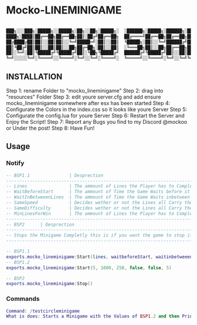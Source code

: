 # Mocko-LINEMINIGAME
```lua

███╗░░░███╗░█████╗░░█████╗░██╗░░██╗░█████╗░  ░██████╗░█████╗░██████╗░██╗██████╗░████████╗░██████╗
████╗░████║██╔══██╗██╔══██╗██║░██╔╝██╔══██╗  ██╔════╝██╔══██╗██╔══██╗██║██╔══██╗╚══██╔══╝██╔════╝
██╔████╔██║██║░░██║██║░░╚═╝█████═╝░██║░░██║  ╚█████╗░██║░░╚═╝██████╔╝██║██████╔╝░░░██║░░░╚█████╗░
██║╚██╔╝██║██║░░██║██║░░██╗██╔═██╗░██║░░██║  ░╚═══██╗██║░░██╗██╔══██╗██║██╔═══╝░░░░██║░░░░╚═══██╗
██║░╚═╝░██║╚█████╔╝╚█████╔╝██║░╚██╗╚█████╔╝  ██████╔╝╚█████╔╝██║░░██║██║██║░░░░░░░░██║░░░██████╔╝
╚═╝░░░░░╚═╝░╚════╝░░╚════╝░╚═╝░░╚═╝░╚════╝░  ╚═════╝░░╚════╝░╚═╝░░╚═╝╚═╝╚═╝░░░░░░░░╚═╝░░░╚═════╝░

```
## INSTALLATION

Step 1: rename Folder to "mocko_lineminigame"
Step 2: drag into "resources" Folder
Step 3: edit youre server.cfg and add ensure mocko_lineminigame somewhere after esx has been started
Step 4: Configurate the Colors in the index.css so it looks like youre Server
Step 5: Configurate the config.lua for youre Server
Step 6: Restart the Server and Enjoy the Script!
Step 7: Report any Bugs you find to my Discord @mockoo or Under the post!
Step 8: Have Fun!

## Usage

### Notify
```lua
-- BSP1.1               | Desprection                                                                               | BSP1.2    | Datatype
-----------------------------------------------------------------------------------------------------------------------------------------------
-- Lines                | The ammount of Lines the Player has to Complete.                                          | 5         | int (1-inf)
-- WaitBeforeStart      | The ammount of Time the Game Waits before it Starts to Rotate the Player.                 | 1000      | int (msec)
-- WaitInBetweeenLines  | The ammount of Time the Game Waits inbetween Lines.                                       | 500       | int (msec)
-- SameSpeed            | Decides wether or not the Lines all Carry the Same Speed for the Player                   | false     | boolean
-- SameDifficulty       | Decides wether or not the Lines all Carry the Same Difficulty for the Spot                | false     | boolean
-- MinLinesForWin       | The ammount of Lines the Player has to Complete to Win the Minigame                       | 5         | int (0-inf)
-----------------------------------------------------------------------------------------------------------------------------------------------
-- BSP2      | Desprection
-----------------------------------------------------------------------------------------------------------------------------------------------
-- Stops the Minigame Completly this is if you want the game to stop if the player dies or maybe he leaves the car or something else.
-----------------------------------------------------------------------------------------------------------------------------------------------

-- BSP1.1
exports.mocko_lineminigame:Start(lines, waitbeforeStart, waitinbetweeenround, SameSpeed, SameDifficulty, MinLinesForWin)
-- BSP1.2
exports.mocko_lineminigame:Start(5, 1000, 250, false, false, 5)

-- BSP2
exports.mocko_lineminigame:Stop()
```

### Commands
```lua
Command: /testcircleminigame
What is does: Starts a Minigame with the Values of BSP1.2 and then Prints if Won or Not
```